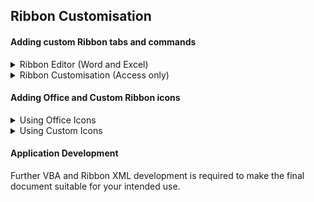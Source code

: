 ## Ribbon Customisation

#### Adding custom Ribbon tabs and commands

<details><summary>Ribbon Editor (Word and Excel)</summary>
<p>

The [Office RibbonX Editor](https://github.com/fernandreu/office-ribbonx-editor/releases/tag/v1.9.0) is recommended for Ribbon customisation.  

Download and install RibbonX following the instructions provided with it.  

Download the file `RIBBON_2010.xml` from this folder in preparation for use.  

Follow the [instructions](How-To.md) to install the `RIBBON_2010.xml` sample customisation file.

</p>
</details>

<details><summary>Ribbon Customisation (Access only)</summary>
<p>
 
The RibbonX Editor should **not** be used to modify the Ribbon in Access documents. 
 
Instead, Microsoft instructions [here](https://support.microsoft.com/en-us/office/create-a-custom-ribbon-in-access-45e110b9-531c-46ed-ab3a-4e25bc9413de) and [here](https://docs.microsoft.com/en-us/office/client-developer/access/desktop-database-reference/how-to-apply-a-custom-ribbon-when-starting-access)
detail how to create and apply custom Ribbons in Access. 

Local instruction summary [here](Access-Only/README_ACCESS.md) 
 
</p>
</details>
 

#### Adding Office and Custom Ribbon icons

<details><summary>Using Office Icons</summary>
<p>

A list of icons included with Office is available here [Microsoft Office Icon Gallery Download](https://www.microsoft.com/en-nz/download/confirmation.aspx?id=21103)

Further information can be found online by searching for *msoImage*

Ribbon Office icons can be changed by editing the required XML file section in RibbonX, e.g. `imageMso="NewOfficeIconName"` 
 
</p>
</details> 

<details><summary>Using Custom Icons</summary>
<p>

Custom icons can also be added from RibbonX. Use the **Insert > Icons** menu option to add a new icon file to the document. 

Ribbon Custom icons can be changed by editing the required XML file section in RibbonX, e.g. `image="MyCustomIconName"` 

The following image filetypes can be used. Image size should be between 16 x 16 to 128 x 128 

 .bmp  
 .gif   
 .jpg  
 .png  

The filetype suffix should not be included in the XML 
 
Check online for further information on supported icon types and sizes for your Office version.
 
</p>
</details> 


#### Application Development

Further VBA and Ribbon XML development is required to make the final document suitable for your intended use.  

